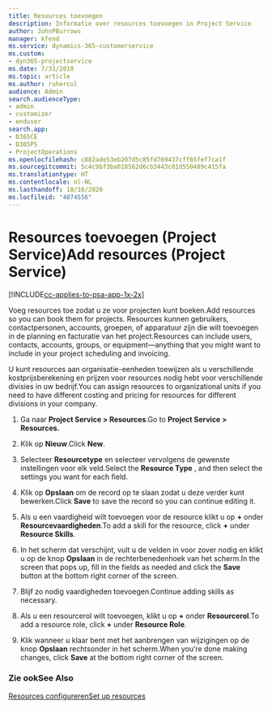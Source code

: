 ```yaml
---
title: Resources toevoegen
description: Informatie over resources toevoegen in Project Service
author: JohnPBurrows
manager: kfend
ms.service: dynamics-365-customerservice
ms.custom:
- dyn365-projectservice
ms.date: 7/31/2018
ms.topic: article
ms.author: ruhercul
audience: Admin
search.audienceType:
- admin
- customizer
- enduser
search.app:
- D365CE
- D365PS
- ProjectOperations
ms.openlocfilehash: c882ade53eb207d5c85fd769437cff65fef7ca1f
ms.sourcegitcommit: 5c4c9bf3ba018562d6cb3443c01d550489c415fa
ms.translationtype: HT
ms.contentlocale: nl-NL
ms.lasthandoff: 10/16/2020
ms.locfileid: "4074556"
---
```

# <a name="add-resources-project-service"></a><span data-ttu-id="ae066-103">Resources toevoegen (Project Service)</span><span class="sxs-lookup"><span data-stu-id="ae066-103">Add resources (Project Service)</span></span>

[!INCLUDE[cc-applies-to-psa-app-1x-2x](../includes/cc-applies-to-psa-app-1x-2x.md)]

<span data-ttu-id="ae066-104">Voeg resources toe zodat u ze voor projecten kunt boeken.</span><span class="sxs-lookup"><span data-stu-id="ae066-104">Add resources so you can book them for projects.</span></span> <span data-ttu-id="ae066-105">Resources kunnen gebruikers, contactpersonen, accounts, groepen, of apparatuur zijn die wilt toevoegen in de planning en facturatie van het project.</span><span class="sxs-lookup"><span data-stu-id="ae066-105">Resources can include users, contacts, accounts, groups, or equipment—anything that you might want to include in your project scheduling and invoicing.</span></span>  
  
<span data-ttu-id="ae066-106">U kunt resources aan organisatie-eenheden toewijzen als u verschillende kostprijsberekening en prijzen voor resources nodig hebt voor verschillende divisies in uw bedrijf.</span><span class="sxs-lookup"><span data-stu-id="ae066-106">You can assign resources to organizational units if you need to have different costing and pricing for resources for different divisions in your company.</span></span>  
  
1.  <span data-ttu-id="ae066-107">Ga naar **Project Service > Resources**.</span><span class="sxs-lookup"><span data-stu-id="ae066-107">Go to **Project Service > Resources.**</span></span>  
  
2.  <span data-ttu-id="ae066-108">Klik op **Nieuw**.</span><span class="sxs-lookup"><span data-stu-id="ae066-108">Click **New**.</span></span>  
  
3.  <span data-ttu-id="ae066-109">Selecteer **Resourcetype** en selecteer vervolgens de gewenste instellingen voor elk veld.</span><span class="sxs-lookup"><span data-stu-id="ae066-109">Select the **Resource Type** , and then select the settings you want for each field.</span></span>  
  
4.  <span data-ttu-id="ae066-110">Klik op **Opslaan** om de record op te slaan zodat u deze verder kunt bewerken.</span><span class="sxs-lookup"><span data-stu-id="ae066-110">Click **Save** to save the record so you can continue editing it.</span></span>  
  
5.  <span data-ttu-id="ae066-111">Als u een vaardigheid wilt toevoegen voor de resource klikt u op **+** onder **Resourcevaardigheden**.</span><span class="sxs-lookup"><span data-stu-id="ae066-111">To add a skill for the resource, click **+** under **Resource Skills**.</span></span>  
  
6.  <span data-ttu-id="ae066-112">In het scherm dat verschijnt, vult u de velden in voor zover nodig en klikt u op de knop **Opslaan** in de rechterbenedenhoek van het scherm.</span><span class="sxs-lookup"><span data-stu-id="ae066-112">In the screen that pops up, fill in the fields as needed and click the **Save** button at the bottom right corner of the screen.</span></span>  
  
7.  <span data-ttu-id="ae066-113">Blijf zo nodig vaardigheden toevoegen.</span><span class="sxs-lookup"><span data-stu-id="ae066-113">Continue adding skills as necessary.</span></span>  
  
8.  <span data-ttu-id="ae066-114">Als u een resourcerol wilt toevoegen, klikt u op **+** onder **Resourcerol**.</span><span class="sxs-lookup"><span data-stu-id="ae066-114">To add a resource role, click **+** under **Resource Role**.</span></span>  
  
9. <span data-ttu-id="ae066-115">Klik wanneer u klaar bent met het aanbrengen van wijzigingen op de knop **Opslaan** rechtsonder in het scherm.</span><span class="sxs-lookup"><span data-stu-id="ae066-115">When you’re done making changes, click **Save** at the bottom right corner of the screen.</span></span>  
  
### <a name="see-also"></a><span data-ttu-id="ae066-116">Zie ook</span><span class="sxs-lookup"><span data-stu-id="ae066-116">See Also</span></span>  
 [<span data-ttu-id="ae066-117">Resources configureren</span><span class="sxs-lookup"><span data-stu-id="ae066-117">Set up resources</span></span>](../psa/set-up-resources.md)
